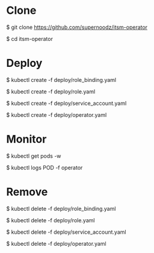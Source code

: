 # Clone

$ git clone https://github.com/supernoodz/itsm-operator

$ cd itsm-operator

# Deploy

$ kubectl create -f deploy/role_binding.yaml

$ kubectl create -f deploy/role.yaml

$ kubectl create -f deploy/service_account.yaml

$ kubectl create -f deploy/operator.yaml

# Monitor

$ kubectl get pods -w

$ kubectl logs POD -f operator

# Remove

$ kubectl delete -f deploy/role_binding.yaml

$ kubectl delete -f deploy/role.yaml

$ kubectl delete -f deploy/service_account.yaml

$ kubectl delete -f deploy/operator.yaml
